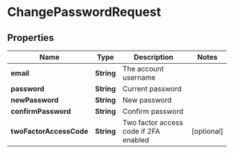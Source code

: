 

# ChangePasswordRequest


## Properties

Name | Type | Description | Notes
------------ | ------------- | ------------- | -------------
**email** | **String** | The account username | 
**password** | **String** | Current password | 
**newPassword** | **String** | New password | 
**confirmPassword** | **String** | Confirm password | 
**twoFactorAccessCode** | **String** | Two factor access code if 2FA enabled |  [optional]



